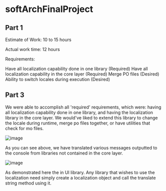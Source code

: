 # softArchFinalProject

## Part 1

Estimate of Work: 10 to 15 hours

Actual work time: 12 hours

Requirements:

Have all localization capability done in one library (Required)
Have all localization capability in the core layer (Required)
Merge PO files (Desired)
Ability to switch locales during execution (Desired)

## Part 3

We were able to accomplish all 'required' requirements, which were: having all localization capability done in one library, and having the localization library in the core layer. We would've liked to extend this library to change the locale during runtime, merge po files together, or have utilities that check for mo files.

![image](https://user-images.githubusercontent.com/89398319/164760458-67377883-5191-42fe-9c9a-0a5e1bf921fd.png)

As you can see above, we have translated various messages outputted to the console from libraries not contained in the core layer.

![image](https://user-images.githubusercontent.com/89398319/164760755-0f68260b-ae56-4f15-84a2-a4be6cded0cc.png)

As demonstrated here the in UI library. Any library that wishes to use the localization need simply create a localization object and call the translate string method using it.
